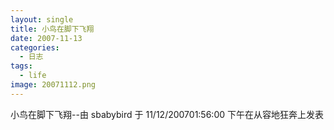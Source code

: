```yaml
---
layout: single
title: 小鸟在脚下飞翔
date: 2007-11-13
categories:
  - 日志
tags:
  - life
image: 20071112.png
---
```


小鸟在脚下飞翔--由 sbabybird 于 11/12/200701&#58;56&#58;00 下午在从容地狂奔上发表
